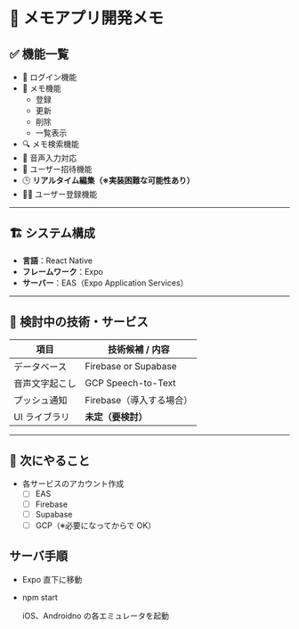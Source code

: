 # 📘 メモアプリ開発メモ

## ✅ 機能一覧

-   🔐 ログイン機能
-   📝 メモ機能
    -   登録
    -   更新
    -   削除
    -   一覧表示
-   🔍 メモ検索機能
-   🎤 音声入力対応
-   👥 ユーザー招待機能
-   🕒 **リアルタイム編集（※実装困難な可能性あり）**
-   🧑‍💻 ユーザー登録機能

---

## 🏗 システム構成

-   **言語**：React Native
-   **フレームワーク**：Expo
-   **サーバー**：EAS（Expo Application Services）

---

## 🔧 検討中の技術・サービス

| 項目           | 技術候補 / 内容          |
| -------------- | ------------------------ |
| データベース   | Firebase or Supabase     |
| 音声文字起こし | GCP Speech-to-Text       |
| プッシュ通知   | Firebase（導入する場合） |
| UI ライブラリ  | **未定（要検討）**       |

---

## 📌 次にやること

-   各サービスのアカウント作成
    -   [ ] EAS
    -   [ ] Firebase
    -   [ ] Supabase
    -   [ ] GCP（※必要になってからで OK）

## サーバ手順

-   Expo 直下に移動
-   npm start

    iOS、Androidno の各エミュレータを起動

